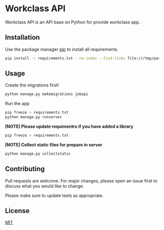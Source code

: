 # Workclass API

Workclass API is an API base on Python for provide workclass app.

## Installation

Use the package manager [pip](https://pip.pypa.io/en/stable/) to install all requirements.

```bash
pip install -r requirements.txt --no-index --find-links file:///tmp/packages
```

## Usage

Create the migrations first!

```python
python manage.py makemigrations jobapi
```

Run the app

```python
pip freeze > requirements.txt
python manage.py runserver
```

**[NOTE] Please update requimentrs if you have added a library**

```python
pip freeze > requirements.txt
```

**[NOTE] Collect static files for prepare in server**

```python
python manage.py collectstatic
```

## Contributing

Pull requests are welcome. For major changes, please open an issue first to discuss what you would like to change.

Please make sure to update tests as appropriate.

## License

[MIT](https://choosealicense.com/licenses/mit/)
